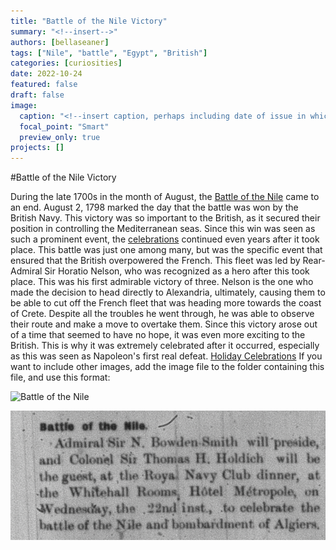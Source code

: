 ```yaml
---
title: "Battle of the Nile Victory"
summary: "<!--insert-->"
authors: [bellaseaner]
tags: ["Nile", "battle", "Egypt", "British"]
categories: [curiosities]
date: 2022-10-24
featured: false
draft: false
image:
  caption: "<!--insert caption, perhaps including date of issue in which feature image appears-->"
  focal_point: "Smart"
  preview_only: true
projects: []
---
```

#Battle of the Nile Victory 

During the late 1700s in the month of August, the [Battle of the Nile](http://www.historyofwar.org/articles/battles_nile.html) came to an end. August 2, 1798 marked the day that the battle was won by the British Navy. This victory was so important to the British, as it secured their position in controlling the Mediterranean seas. Since this win was seen as such a prominent event, the [celebrations](https://www.rct.uk/collection/810503/admiral-nelson-recreating-with-his-brave-tars-after-the-glorious-battle-of-the) continued even years after it took place. This battle was just one among many, but was the specific event that ensured that the British overpowered the French. This fleet was led by Rear-Admiral Sir Horatio Nelson, who was recognized as a hero after this took place. This was his first admirable victory of three. Nelson is the one who made the decision to head directly to Alexandria, ultimately, causing them to be able to cut off the French fleet that was heading more towards the coast of Crete. Despite all the troubles he went through, he was able to observe their route and make a move to overtake them. Since this victory arose out of a time that seemed to have no hope, it was even more exciting to the British. This is why it was extremely celebrated after it occurred, especially as this was seen as Napoleon's first real defeat. 
[Holiday Celebrations](https://babel.hathitrust.org/cgi/pt?id=aeu.ark:/13960/t11n9db6p&view=1up&seq=18)
If you want to include other images, add the image file to the folder containing this file, and use this format:

![Battle of the Nile](featured.jpg)

![Article](article.png)


